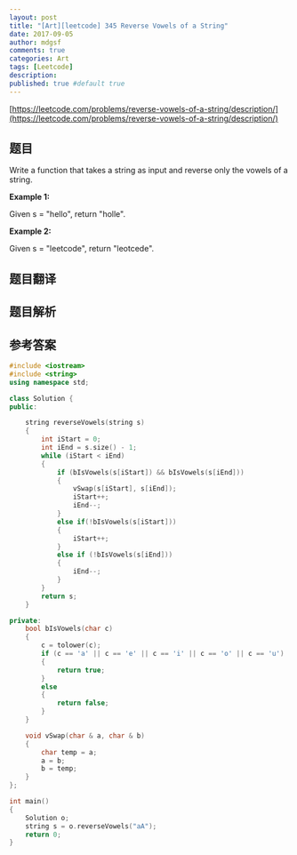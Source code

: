 ```yaml
---
layout: post
title: "[Art][leetcode] 345 Reverse Vowels of a String"
date: 2017-09-05
author: mdgsf
comments: true
categories: Art
tags: [Leetcode]
description:
published: true #default true
---
```


[https://leetcode.com/problems/reverse-vowels-of-a-string/description/](https://leetcode.com/problems/reverse-vowels-of-a-string/description/)

## 题目

Write a function that takes a string as input and reverse only the vowels of a string.

**Example 1:**

Given s = "hello", return "holle".

**Example 2:**

Given s = "leetcode", return "leotcede". 

## 题目翻译

## 题目解析

## 参考答案

```c++
#include <iostream>
#include <string>
using namespace std;

class Solution {
public:

	string reverseVowels(string s) 
	{
		int iStart = 0;
		int iEnd = s.size() - 1;
		while (iStart < iEnd)
		{
			if (bIsVowels(s[iStart]) && bIsVowels(s[iEnd]))
			{
				vSwap(s[iStart], s[iEnd]);
				iStart++;
				iEnd--;
			}
			else if(!bIsVowels(s[iStart]))
			{
				iStart++;
			}
			else if (!bIsVowels(s[iEnd]))
			{
				iEnd--;
			}
		}
		return s;
	}

private:
	bool bIsVowels(char c)
	{
		c = tolower(c);
		if (c == 'a' || c == 'e' || c == 'i' || c == 'o' || c == 'u')
		{
			return true;
		}
		else
		{
			return false;
		}
	}

	void vSwap(char & a, char & b)
	{
		char temp = a;
		a = b;
		b = temp;
	}
};

int main()
{
	Solution o;
	string s = o.reverseVowels("aA");
	return 0;
}
```

